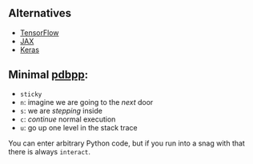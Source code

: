 #

## Alternatives

* [TensorFlow](https://tensorflow.org)
* [JAX](https://github.com/google/jax)
* [Keras](https://www.tensorflow.org/guide/keras)


##


## Minimal [pdbpp](https://github.com/pdbpp/pdbpp):

* `sticky`
* `n`: imagine we are going to the _next_ door
* `s`: we are _stepping_ inside
* `c`: _continue_ normal execution
* `u`: go up one level in the stack trace

You can enter arbitrary Python code, but if you run into a snag with that there is always `interact`.
